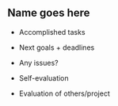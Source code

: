 ## Name goes here
- Accomplished tasks

- Next goals + deadlines

- Any issues?

- Self-evaluation

- Evaluation of others/project
